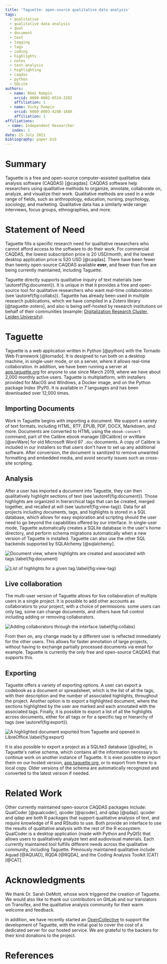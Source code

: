 ```yaml
---
title: 'Taguette: open-source qualitative data analysis'
tags:
  - qualitative
  - qualitative data analysis
  - qual
  - document
  - text
  - tagging
  - tags
  - coding
  - highlights
  - notes
  - text-analysis
  - highlighting
  - caqdas
  - python
  - SQLite
authors:
  - name: Rémi Rampin
    orcid: 0000-0002-0524-2282
    affiliation: 1
  - name: Vicky Rampin
    orcid: 0000-0003-4298-168X
    affiliation: 1
affiliations:
 - name: Independent Researcher
   index: 1
date: 15 July 2021
bibliography: paper.bib
---
```


# Summary

Taguette is a free and open-source computer-assisted qualitative data analysis software (CAQDAS) [@caqdas]. CAQDAS software help researchers using qualitative methods to organize, annotate, collaborate on, analyze, and visualize their work. Qualitative methods are used in a wide range of fields, such as anthropology, education, nursing, psychology, sociology, and marketing. Qualitative data has a similarly wide range: interviews, focus groups, ethnographies, and more.

# Statement of Need

Taguette fills a specific research need for qualitative researchers who cannot afford access to the software to do their work. For commercial CAQDAS, the lowest subscription price is 20 USD/month, and the lowest desktop application price is 520 USD [@caqdas]. There have been fewer than twenty open-source CAQDAS available **ever**, and fewer than five are being currently maintained, including Taguette.

Taguette directly supports qualitative inquiry of text materials (see \autoref{fig:document}). It is unique in that it provides a free and open-source tool for qualitative researchers who want real-time collaboration (see \autoref{fig:collabs}). Taguette has already been used in multiple research publications, which we have compiled in a Zotero library [@taguette-zotero], and also is being self-hosted by research institutions on behalf of their communities (example: [Digitalization Research Cluster, Leiden University](https://taguette.leiden.digital/)).

# Taguette

Taguette is a web application written in Python [@python] with the Tornado Web Framework [@tornado]. It is designed to run both on a desktop machine, in single-user mode, or on a server, where it allows real-time collaboration. In addition, we have been running a server at [app.taguette.org](https://app.taguette.org/) for anyone to use since March 2019, where we have about 2,000 monthly active users. Taguette is multiplatform, with installers provided for MacOS and Windows, a Docker image, and on the Python package Index (PyPI). It is available in 7 languages and has been downloaded over 12,000 times.

## Importing Documents

Work in Taguette begins with importing a document. We support a variety of text formats, including HTML, RTF, EPUB, PDF, DOCX, Markdown, and more. Documents are converted to HTML using the `ebook-convert` command, part of the Calibre ebook manager [@Calibre] or wvWare [@wvWare] for old Microsoft Word 97 `.doc` documents. A copy of Calibre is included in our installers so that users don't have to set up any additional software. After conversion, the document is sanitized to remove unwanted formatting and embedded media, and avoid security issues such as cross-site scripting.

## Analysis

After a user has imported a document into Taguette, they can then qualitatively highlight sections of text (see \autoref{fig:document}). Those highlights are organized in hierarchical tags that can be created, merged together, and recalled at will (see \autoref{fig:view-tag}). Data for all projects including documents, tags, and highlights is stored in a SQL database, which allows for easy exploration and scripting should the user need to go beyond the capabilities offered by our interface. In single-user mode, Taguette automatically creates a SQLite database in the user's home directory, and perform schema migrations automatically when a new version of Taguette is installed. Taguette can also use the other SQL backends supported by SQLAlchemy [@sqlalchemy].

![Document view, where highlights are created and associated with tags.\label{fig:document}](01-document.png)

![List of highlights for a given tag.\label{fig:view-tag}](02-view-tag.png)

## Live collaboration

The multi-user version of Taguette allows for live collaboration of multiple users in a single project. It is possible to add other accounts as collaborators to your project, with a choice of permissions: some users can only tag, some can change documents, and others have full control including adding or removing collaborators.

![Adding collaborators through the interface.\label{fig:collabs}](03-collabs.png)

From then on, any change made by a different user is reflected immediately for the other users. This allows for faster annotation of large projects, without having to exchange partially processed documents via email for example. Taguette is currently the only free and open-source CAQDAS that supports this.

## Exporting

Taguette offers a variety of exporting options. A user can export a codebook as a document or spreadsheet, which is the list of all the tags, with their description and the number of associated highlights, throughout the project. Another option is to export a highlighted document, where the sections highlighted by the user are marked and each annotated with the associated tags. Finally, it is possible to export a list of all the highlights across documents, either for all tags or for a specific tag or hierarchy of tags (see \autoref{fig:export}).

![A highlighted document exported from Taguette and opened in LibreOffice.\label{fig:export}](04-export.png)

It is also possible to export a project as a SQLite3 database [@sqlite], in Taguette's native schema, which contains all the information necessary to continue work on another instance of Taguette. It is even possible to import them on our hosted version, [app.taguette.org](https://app.taguette.org/), or to export from there to a local copy. Older versions of the schema are automatically recognized and converted to the latest version if needed.

# Related Work

Other currently maintained open-source CAQDAS packages include: QualCoder [@qualcoder], qcoder [@qcoder], and qdap [@qdap]. qcoder and qdap are both R packages that support qualitative analysis of text, and require knowledge of R and RStudio to use. Both provide an interface to use the results of qualitative analysis with the rest of the R ecosystem. QualCoder is a desktop application (made with Python and PyQt5) that allows users to qualitatively analyze text and audiovisual materials. Each currently maintained tool fulfills different needs across the qualitative community, including Taguette. Previously maintained qualitative include Aquad [@AQUAD], RQDA [@RQDA], and the Coding Analysis Toolkit (CAT) [@CAT].

# Acknowledgments

We thank Dr. Sarah DeMott, whose work triggered the creation of Taguette. We would also like to thank our contributors on GitLab and our translators on Transifex, and the qualitative analysis community for their warm welcome and feedback.

In addition, we have recently started an [OpenCollective](https://opencollective.com/taguette) to support the development of Taguette, with the initial goal to cover the cost of a dedicated server for our hosted service. We are grateful to the backers for their kind donations to the project.

# References

